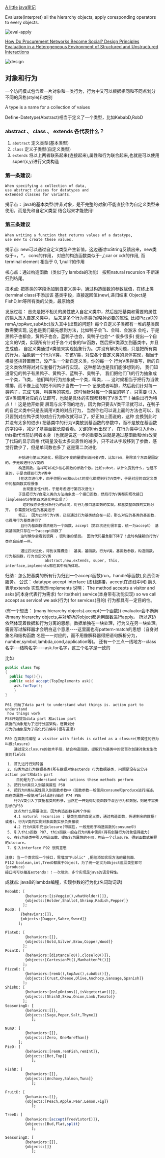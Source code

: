 [A little java笔记][1]

Evaluate(interpret) all the hierarchy objects, apply coresponding operators to every objects.

![eval-apply][2]

[How Do Procurement Networks Become Social? Design Principles Evaluation in a Heterogeneous Environment of Structured and Unstructured Interactions][3]


![design][4]
## 对象和行为

一个访问模式包含着一片对象和一类行为，行为中又可以根据相同和不同点划分
不同的风格(style)和类别

A type is a name for a collection of values

Define-Datetype(Abstract)相当于定义了一个类型，比如KebabD,RobD

### abstract 、 class 、 extends 各代表什么？

1.    `abstract` 定义类型(基本类型)
2.    `class` 定义子类型(自定义类型)
3.    `extends` 将以上两者联系起来(连接起来),属性和行为联合起来,也就是可以使用super(x,y)进行父类构造


### 第一条建议: 
    When specifying a collection of data,
    use abstract classes for datatypes and
    extended classes for variants.

揭示点： java的基本类型(并非对象，是不完整的对象)不能直接作为自定义类型来使用，而是先和自定义类型
        结合起来才能使用!

### 第三条建议

    When writing a function that returns values of a datatype,
    use new to create these values.

揭示点: new可以通过自定义类型产生新值，这边通过toString反馈出来，new类似于+，*， cons的作用，
       对应的构造函数类似于-,/,car or cdr的作用, 而terminal element 相当于 0, 1,null?的作用

核心点：通过构造函数（类似于y lambda的功能）  按照natural recursion 不断递归到结尾。

技术点: 把基类的字段添加到自定义类中，通过构造函数的参数赋值，在终止类(terminal class)不添加该
        基类字段，直接返回值(new),递归结束
       Object是FishD,Int等所有类的父类，最原始类

发展过程： 首先是把不相关的属性放入自定义类中，然后是把基类和需要的属性的输入放入自定义类中，
          后来是多个行为基类(省略掉必要的属性, 比如PizzaD的remA,topAwc,subAbc)放入其中(出现的问题1: 
          每个自定义子类都有一堆的基类函数需要实现, 这也是我们最先想到方法，比如鸭子会飞、会叫、会游泳
          会吃，于是黑鸭子也都会，黄鸭子也会，蓝鸭子也会，臭鸭子也会^-^ 很多很多)
          提出一个自定义的V类，实现所有针对于各个对象的for函数，然后把V类添加到基类中，并且生成值，
          自定义类通过V类值来实现抽象行为。(并没有解决问题，只是把所有类的行为，抽象到一个行为V类，
          在该V类，对应各个自定义类的具体实现，相当于横排竖排转置而已，没产生一个新自定义类，你的每一个
          行为V类得重写，新的自定义类依然得对对应套餐行为进行实现。 这种想法也是我们能够想到的，
          我们知道常见的鸭子有黑鸭子、黄鸭子、蓝鸭子、臭鸭子， 我们把他们飞的行为抽象成一个类，飞类，
          他们叫的行为抽象成一个类，叫类，.... 这时候相当于把行为当做横排，而不像上面的把不同鸭子当做一个一个
          记录或者叫排，然后我们针对每一类鸭子，完成飞类、叫类等的实现，这时候针对每一个类型的鸭子，只需要
          引入该V类调用对应的方法即可，也就是具体的实现都移到了V类去干！抽象出行为特点！！这是他开始要
          展现与众不同的地方，因为你只要去V类干活就可以，在鸭子的自定义类中只是去调用V类的对应行为，
          当然你也可以说上面的方法也可以，我只要到对应鸭子类的对应行为修改就可以了，好正如上面说的，这种
          变换到此时并没有太多的进步)
          把基类中的行为V类放到基函数的参数中，而不是放在基函数的字段中，减少了基类函数长度看看。关键的this出现了，
          在行为类中引入this，this指代当前访问者本身（也就是说这一步的重要改进就是通过基函数和this改变了代码的显示风格
          代码量没有太多实质性的减少，只不过从字段移到了参数，感觉行数少了，但是单词数也多了 这是第二次进化
           
          开始进行第三次进化，把固定不变的量提到访问者V类，比如rem，删除某个东西是固定的，于是改进行为V类的
          构造函数，这样可以减少核心函数的参数个数。比如subst，从什么变到什么，也是不变的，于是也提到行为V类中
          (在这次进化中，由于你把rem和subst的变化都提到行为V类中，于是对应的自定义类中的基函数实现很像
            出现重复性代码，于是考虑进行第四次进化)
          于是把行为V自定义类的方法抽象出一个接口函数，然后行为V类都实现改接口(implements在第四次进化中出现了)
            这时候你会去分析行为的异同，对行为接口基函数的实现，和基类基函数的实现分开， 你需要对对应的基类进行
          修正， 因为此时行为V类，已经通过行为基类结合在一起，那么对应的基类的基函数，也得用行为基类进行了
           且行为基函数得浓缩为一个函数，accept（第四次进化很丰富，统一为accept） 基类基函数只存在一个accept函数了
           这时候你会看到很爽 ，很刺激的感觉。 因为代码量急剧下降了！此时构建新的行为V类也会简单一些。
           
           通过四次进化，得到关键概念： 基类，基函数，行为V类，基函数参数，构造函数，行为基函数，行为自定义V类
                      abstract,new,extends, super, this, interface,implements都在其中有所体现。

归纳：怎么把基类的所有行为归到一个accept函数(run，handle等函数),负责侦听服务。
  公式： datatype  accept   interface (虚线连接，accept在虚线中间)
        箭头表示extends
        实现表示implements
  说明： The method accepts a visitor and asks(问本身代表行为需求) for its(their) service(本身带有功能实现)
      so we call accept as service!
      we ask(行为) for services(目的)
      行为都具有一定目的性。
      
(有一个想法： (many hierarchy objects).accept(一个函数))
evaluator会不断解析many hierarchy objects,并对解析的object都运用函数进行apply。
所以这边依然体现着数据和行为分离的思想。数据单独在一块处理，行为又在另一块处理。
需要写过解释器才会明白这个意思----这里面也有pattern-match的思想（自身对象名和结构函数
名是一一对应的，而不用像解释器得把语句解析分为，number,symbol,lambda,cond,application等)。
还有一个三点一线地方--class名字---结构名字----ask.for名字，这三个名字是一致的

比如 
```java
public class Top
{  
  public Top(){};   
  public void accept(TopImplements ask){
    ask.forTop();
    }
}
```

    P61 归纳了data part to understand what things is. action part to understand
     how things work
    P58开始提及data part 和action part
    数据的抽象是为了进行分层架构，逻辑划分
    行为的抽象是为了简化代码编写(很有道理)

    P89 在函数式编程 a visitor with fields is called as a closure(带属性的行为叫做closure)
        通过定义closure的技术手段，结合构造函数，提取行为基类中的仅首次创建对象发生改变的fields

     1. 首先进行行列转置
     2. 归类为选行为数据基类(所有数据对象extends 行为数据基类, 问题是没有区分开action part和data part
         目的是为了understand what actions these methods perform
     3. 把行为V类引入到基类属性 P58
     4. 把行为V类从属性引入到函数参数中（函数参数一般使用consume和produce进行描述，而在类属性一般使用field进行描述 P74 P86
        行为V类引入了数据基类的形参，当然在一开始得功能函数中混合行为和数据，则是不需要形参的P58
        这点为什么需要注意，因为构造函数有两个作用
        4.1 natural recursion : 基类生成的自定义类，通过构造函数，传递剩余的数据r或者s，行为V类的实例对象函数实参负责接收
        4.2 行为V类中充当closure(带属性，一般是用于构造函数的consume中）
     5. 引入this函数 P87, this函数一般在行为V类中使用(得有创建行为对象值得能力)
     6. 在行为基类中引入构造函数，提取行为属性的不同，构造一个closure，得到函数式编程的closure。
     7. 引入interface P92 很有意思
     
    注意: 当一个类实现一个接口，需增加"Public" ,把他添加实现方法的最前面.
    P112 boolean,int,TreeD都属于Object，为了统一定义为Object返回类型即可(produce)
    接口间可以相互extends！！一次继承，多个实现是java的语言特性。
    

成就点: java8的lambda编程，实现参数的行为化(名词动词话)


``` Perl
KebabD: [
         {behaviors:[isVeggie(),whatHolder()]},
         {objects:[Holder,Shallot,Shrimp,Radish,Pepper]}
        ];
RodD: [
       {behaviors:[]},
       {objects:[Dagger,Sabre,Sword]}
      ];

PlateD: [
         {behaviors:[]},
         {objects:[Gold,Silver,Braw,Copper,Wood]}
        ];
PointD: [
         {behaviors:[distanceTo0(),closeTo0()]},
         {objects:[CartesianPt(),ManhattenPt()]}
        ];
PizzaD: [
         {behaviors:[remA(),topAwc(),subAbc()]},
         {objects:[Crust,Cheese,Olive,Anchocy,Sansage,Spanish]}
        ];
ShishD: [
         {behaviors:[onlyOnions(),isVegeterian()]},
         {objects:[ShishD,Skew,Onion,Lamb,Tomato]}
        ];
SeasoningD: [
         {behaviors:[]},
         {objects:[Sage,Peper,Salt,Thyme]}
            ];

NumD: [
         {behaviors:[]},
         {objects:[Zero, OneMoreThan]}
      ];
PieD: [
         {behaviors:[remA,remFish,remInt]},
         {objects:[Bot,Top]}
            ];

FishD: [
         {behaviors:[]},
         {objects:[Anchovy,Salmon,Tuna]}
            ];

FruitD: [
         {behaviors:[]},
         {objects:[Peach,Apple,Pear,Lemon,Fig]}
            ];

TreeD: [
         {behaviors:[accept(TreeVistorI)]},
         {objects:[Bud,Flat,split}
            ];

SeasoningD: [
         {behaviors:[]},
         {objects:[]}
            ];
```


[1]: https://a-little-java-a-few-patterns.readthedocs.io/zh_CN/latest/
[2]: https://github.com/jueqingsizhe66/ALittleJava/blob/master/eval-apply.png
[3]: https://www.researchgate.net/publication/221598672_How_Do_Procurement_Networks_Become_Social_Design_Principles_Evaluation_in_a_Heterogeneous_Environment_of_Structured_and_Unstructured_Interactions
[4]: https://github.com/jueqingsizhe66/ALittleJava/blob/master/design.jpg
